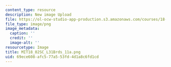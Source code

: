 ```yaml
---
content_type: resource
description: New image Upload
file: https://ol-ocw-studio-app-production.s3.amazonaws.com/courses/18-02sc-multivariable-calculus-fall-2010/69ece608afc577a553fd4d1a8c6fd1cd_MIT18_02SC_L31Brds_11a.png
file_type: image/png
image_metadata:
  caption: ''
  credit: ''
  image-alt: ''
resourcetype: Image
title: MIT18_02SC_L31Brds_11a.png
uid: 69ece608-afc5-77a5-53fd-4d1a8c6fd1cd
---
```

